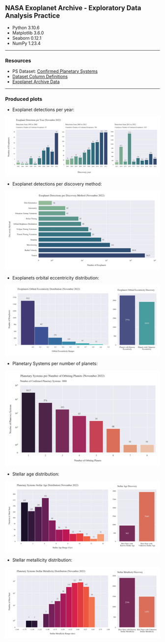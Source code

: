 ## NASA Exoplanet Archive - Exploratory Data Analysis Practice

* Python 3.10.6
* Matplotlib 3.6.0
* Seaborn 0.12.1
* NumPy 1.23.4

---
### Resources
* PS Dataset: [Confirmed Planetary Systems](https://exoplanetarchive.ipac.caltech.edu/cgi-bin/TblView/nph-tblView?app=ExoTbls&config=PS)
* [Dataset Column Definitions](https://exoplanetarchive.ipac.caltech.edu/docs/API_PS_columns.html)
* [Exoplanet Archive Data](https://exoplanetarchive.ipac.caltech.edu/)
---

### Produced plots
* Exoplanet detections per year:
<p align='left'>
  <img src='https://raw.githubusercontent.com/cmd098/planetary-systems-eda/main/img/Exoplanet%20Detections%20per%20Year%20(Nov%202022).png'/>
</p>

* Exoplanet detections per discovery method:
<p align='left'>
  <img src='https://raw.githubusercontent.com/cmd098/planetary-systems-eda/main/img/Exoplanet%20Detections%20per%20Discovery%20Method%20(Nov%202022).png'/>
</p>

* Exoplanets orbital eccentricity distribution:
<p align='left'>
  <img src='https://raw.githubusercontent.com/cmd098/planetary-systems-eda/main/img/Exoplanets%20Orbital%20Eccentricity%20Distribution%20(Nov%202022).png'/>
</p>

* Planetary Systems per number of planets:
<p align='left'>
  <img src='https://raw.githubusercontent.com/cmd098/planetary-systems-eda/main/img/Planetary%20Systems%20per%20Number%20of%20Orbiting%20Planets%20(Nov%202022).png'/>
</p>

* Stellar age distribution:
<p align='left'>
  <img src='https://raw.githubusercontent.com/cmd098/planetary-systems-eda/main/img/Planetary%20Systems%20Stellar%20Age%20Distribution%20(Nov%202022).png'/>
</p>

* Stellar metallicity distribution:
<p align='left'>
  <img src='https://raw.githubusercontent.com/cmd098/planetary-systems-eda/main/img/Planetary%20Systems%20Stellar%20Metallicity%20Distribution%20(Nov%202022).png'/>
</p>